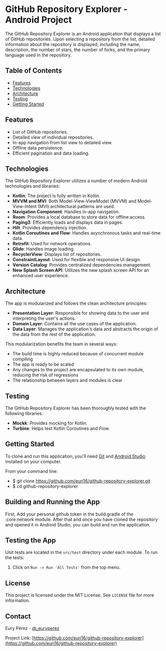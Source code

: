 # GitHub Repository Explorer - Android Project

The GitHub Repository Explorer is an Android application that displays a list of GitHub repositories. Upon selecting a repository from the list, detailed information about the repository is displayed, including the name, description, the number of stars, the number of forks, and the primary language used in the repository.

## Table of Contents

- [Features](#features)
- [Technologies](#technologies)
- [Architecture](#architecture)
- [Testing](#testing)
- [Getting Started](#getting-started)

## Features

- List of GitHub repositories.
- Detailed view of individual repositories.
- In-app navigation from list view to detailed view.
- Offline data persistence.
- Efficient pagination and data loading.

## Technologies

The GitHub Repository Explorer utilizes a number of modern Android technologies and libraries:

- **Kotlin**: The project is fully written in Kotlin.
- **MVVM and MVI**: Both Model-View-ViewModel (MVVM) and Model-View-Intent (MVI) architectural patterns are used.
- **Navigation Component**: Handles in-app navigation.
- **Room**: Provides a local database to store data for offline access.
- **Paging3**: Efficiently loads and displays data in pages.
- **Hilt**: Provides dependency injection.
- **Kotlin Coroutines and Flow**: Handles asynchronous tasks and real-time data.
- **Retrofit**: Used for network operations.
- **Glide**: Handles image loading.
- **RecyclerView**: Displays list of repositories.
- **ConstraintLayout**: Used for flexible and responsive UI design.
- **Version Catalog**: Provides centralized dependencies management.
- **New Splash Screen API**: Utilizes the new splash screen API for an enhanced user experience.

## Architecture

The app is modularized and follows the clean architecture principles:

- **Presentation Layer**: Responsible for showing data to the user and interpreting the user's actions.
- **Domain Layer**: Contains all the use cases of the application.
- **Data Layer**: Manages the application's data and abstracts the origin of the data from the rest of the application.

This modularization benefits the team in several ways:

- The build time is highly reduced because of concurrent module compiling
- The app is ready to be scaled
- Any changes to the project are encapsulated to its own module, reducing the risk of regressions
- The relationship between layers and modules is clear

## Testing

The GitHub Repository Explorer has been thoroughly tested with the following libraries:

- **Mockk**: Provides mocking for Kotlin.
- **Turbine**: Helps test Kotlin Coroutines and Flow.

## Getting Started

To clone and run this application, you'll need [Git](https://git-scm.com) and [Android Studio](https://developer.android.com/studio) installed on your computer.

From your command line:

- $ git clone https://github.com/euri16/github-repository-explorer.git
- $ cd github-repository-explorer

## Building and Running the App

First, Add your personal github token in the build.gradle of the :core:network module. 
After that and once you have cloned the repository and opened it in Android Studio, you can build and run the application.

## Testing the App

Unit tests are located in the `src/test` directory under each module. To run the tests:

1. Click on `Run -> Run 'All Tests'` from the top menu.

## License

This project is licensed under the MIT License. See `LICENSE` file for more information.

## Contact

Eury Pérez - [@_euryperez](https://twitter.com/_euryperez)

Project Link: [https://github.com/euri16/github-repository-explorer](https://github.com/euri16/github-repository-explorer)
